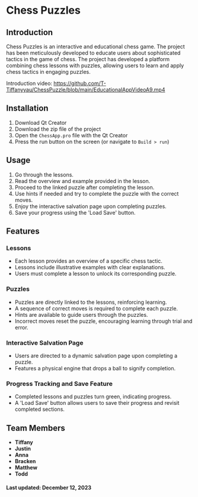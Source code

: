 # Chess Puzzles

## Introduction
Chess Puzzles is an interactive and educational chess game. 
The project has been meticulously developed to educate users about sophisticated tactics in the game of chess.
The project has developed a platform combining chess lessons with puzzles, allowing users to learn and apply chess tactics in engaging puzzles.

Introduction video: https://github.com/T-Tiffanyyau/ChessPuzzle/blob/main/EducationalAppVideoA9.mp4

## Installation
1. Download Qt Creator
2. Download the zip file of the project
3. Open the `ChessApp.pro` file with the Qt Creator
4. Press the run button on the screen (or navigate to `Build > run`)

## Usage
1. Go through the lessons.
2. Read the overview and example provided in the lesson.
3. Proceed to the linked puzzle after completing the lesson.
4. Use hints if needed and try to complete the puzzle with the correct moves.
5. Enjoy the interactive salvation page upon completing puzzles.
6. Save your progress using the 'Load Save' button.

## Features

### Lessons
- Each lesson provides an overview of a specific chess tactic.
- Lessons include illustrative examples with clear explanations.
- Users must complete a lesson to unlock its corresponding puzzle.

### Puzzles
- Puzzles are directly linked to the lessons, reinforcing learning.
- A sequence of correct moves is required to complete each puzzle.
- Hints are available to guide users through the puzzles.
- Incorrect moves reset the puzzle, encouraging learning through trial and error.

### Interactive Salvation Page
- Users are directed to a dynamic salvation page upon completing a puzzle.
- Features a physical engine that drops a ball to signify completion.

### Progress Tracking and Save Feature
- Completed lessons and puzzles turn green, indicating progress.
- A 'Load Save' button allows users to save their progress and revisit completed sections.

## Team Members
- **Tiffany** 
- **Justin** 
- **Anna** 
- **Bracken** 
- **Matthew** 
- **Todd**

#### Last updated: December 12, 2023

